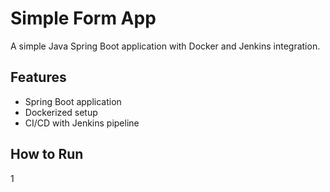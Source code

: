 # Simple Form App

A simple Java Spring Boot application with Docker and Jenkins integration.

## Features
- Spring Boot application
- Dockerized setup
- CI/CD with Jenkins pipeline

## How to Run
1
